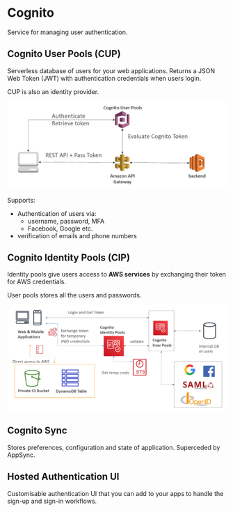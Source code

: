 # Cognito

Service for managing user authentication.

## Cognito User Pools (CUP)

Serverless database of users for your web applications. Returns a JSON Web Token (JWT) with authentication credentials when users login. 

CUP is also an identity provider.

![](./../../../img/cognito_architecture.png)

Supports:
- Authentication of users via:
    - username, password, MFA
    - Facebook, Google etc.
- verification of emails and phone numbers

## Cognito Identity Pools (CIP)

Identity pools give users access to **AWS services** by exchanging their token for AWS credentials.

User pools stores all the users and passwords.

<img src="./../../../img/cup_user_management.png"></img>

## Cognito Sync

Stores preferences, configuration and state of application. Superceded by AppSync.

## Hosted Authentication UI

Customisable authentication UI that you can add to your apps to handle the sign-up and sign-in workflows.
